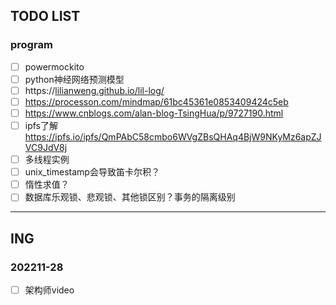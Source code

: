 ## TODO LIST

### program

- [ ] powermockito
- [ ] python神经网络预测模型
- [ ] https://[lilianweng.github.io/lil-log/](http://lilianweng.github.io/lil-log/)
- [ ] https://processon.com/mindmap/61bc45361e0853409424c5eb
- [ ] https://www.cnblogs.com/alan-blog-TsingHua/p/9727190.html
- [ ] ipfs了解  https://ipfs.io/ipfs/QmPAbC58cmbo6WVgZBsQHAq4BjW9NKyMz6apZJVC9JdV8j
- [ ] 多线程实例
- [ ] unix_timestamp会导致笛卡尔积？
- [ ] 惰性求值？
- [ ] 数据库乐观锁、悲观锁、其他锁区别？事务的隔离级别

---

## ING

### 202211-28

- [ ] 架构师video

